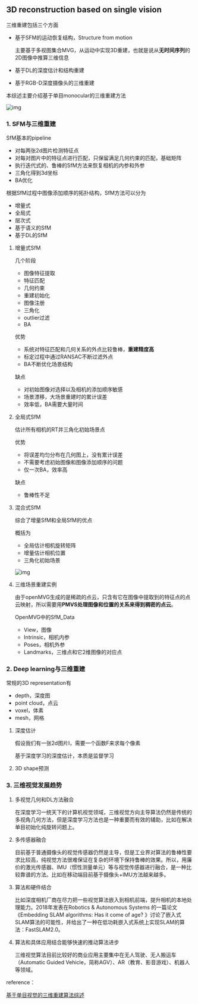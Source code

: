 ## 3D reconstruction based on single vision



三维重建包括三个方面

- 基于SFM的运动恢复结构，Structure from motion

  主要基于多视图集合MVG，从运动中实现3D重建，也就是说从**无时间序列**的2D图像中推算三维信息

  

- 基于DL的深度估计和结构重建

  

- 基于RGB-D深度摄像头的三维重建

  

本综述主要介绍基于单目monocular的三维重建方法

![img](https://pic4.zhimg.com/80/v2-f6a2361d7475b53d8e9ce3c2e3462a33_720w.png)



### 1. SFM与三维重建

SfM基本的pipeline

- 对每两张2d图片检测特征点
- 对每对图片中的特征点进行匹配，只保留满足几何约束的匹配，基础矩阵
- 执行迭代式的、鲁棒的SfM方法来恢复相机的内参和外参
- 三角化得到3d坐标
- BA优化



根据SfM过程中图像添加顺序的拓扑结构，SfM方法可以分为

- 增量式
- 全局式
- 层次式
- 基于语义的SfM
- 基于DL的SfM



1. 增量式SfM

   几个阶段

   - 图像特征提取
   - 特征匹配
   - 几何约束
   - 重建初始化
   - 图像注册
   - 三角化
   - outlier过滤
   - BA

   优势

   - 系统对特征匹配和几何关系的外点比较鲁棒，**重建精度高**
   - 标定过程中通过RANSAC不断过滤外点
   - BA不断优化场景结构

   缺点

   - 对初始图像对选择以及相机的添加顺序敏感
   - 场景漂移，大场景重建时的累计误差
   - 效率低，BA需要大量时间

   

2. 全局式SfM

   估计所有相机的RT并三角化初始场景点

   优势

   - 将误差均匀分布在几何图上，没有累计误差
   - 不需要考虑初始图像和图像添加顺序的问题
   - 仅一次BA，效率高

   缺点

   - 鲁棒性不足

     

3. 混合式SfM

   综合了增量SfM和全局SfM的优点

   概括为

   - 全局估计相机旋转矩阵
   - 增量估计相机位置
   - 三角化初始场景

   ![img](https://pic4.zhimg.com/80/v2-f705cd1f69c115b2f89fe9d212986f8b_720w.png)

4. 三维场景重建实例

   由于openMVG生成的是稀疏的点云，只含有它在图像中提取到的特征点的点云映射，所以需要用**PMVS处理图像和位置的关系来得到稠密的点云**。

   OpenMVG中的SfM_Data

   - View，图像
   - Intrinsic，相机内参
   - Poses，相机外参
   - Landmarks，三维点和它2维图像的对应点





### 2. Deep learning与三维重建

常规的3D representation有

- depth，深度图
- point cloud，点云
- voxel，体素
- mesh，网格



1. 深度估计

   假设我们有一张2d图片I，需要一个函数F来求每个像素

   基于深度学习的深度估计，本质是监督学习

2. 3D shape预测

   

   





### 3. 三维视觉发展趋势

1. 多视觉几何和DL方法融合

   在深度学习一统天下的计算机视觉领域，三维视觉方向主导算法仍然是传统的多视角几何方法，但是深度学习方法也是一种重要而有效的辅助，比如在解决单目初始化纯旋转问题上。

2. 多传感器融合

   目前基于普通摄像头的视觉传感器仍然是主导，但是工业界对算法的鲁棒性要求比较高，纯视觉方法很难保证在复杂的环境下保持鲁棒的效果。所以，用廉价的激光传感器、IMU（惯性测量单元）等与视觉传感器进行融合，是一种比较靠谱的方法。比如在移动端目前基于摄像头+IMU方法越来越多。

3. 算法和硬件结合

   比如深度相机厂商在尽力把一些视觉算法嵌入到相机前端，提升相机的本地处理能力。2018年发表在Robotics & Autonomous Systems 的一篇论文 《Embedding SLAM algorithms: Has it come of age? 》讨论了嵌入式SLAM算法的可能性，并给出了一种在低功耗嵌入式系统上实现SLAM的算法：FastSLAM2.0。

4. 算法和具体应用结合能够快速的推动算法进步

   三维视觉算法目前比较好的商业应用主要集中在无人驾驶、无人搬运车（Automatic Guided Vehicle，简称AGV）、AR（教育、影音游戏）、机器人等领域。





reference：

[基于单目视觉的三维重建算法综述](https://zhuanlan.zhihu.com/p/55712813?utm_source=wechat_session&utm_medium=social&utm_oi=920577054024544256)